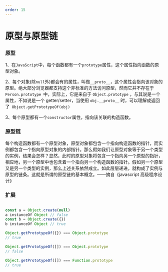 ```yaml
---
order: 15
---
```


# 原型与原型链

### 原型

1、在`JavaScript`中，每个函数都有一个`prototype`属性，这个属性指向函数的原型对象。

2、每个对象(除`null`外)都会有的属性，叫做`__proto__`，这个属性会指向该对象的原型。绝大部分浏览器都支持这个非标准的方法访问原型，然而它并不存在于 `Person.prototype `中，实际上，它是来自于 `Object.prototype` ，与其说是一个属性，不如说是一个 getter/setter，当使用 `obj.__proto__` 时，可以理解成返回了` Object.getPrototypeOf(obj)`

3、每个原型都有一个`constructor`属性，指向该关联的构造函数。

### 原型链

每个构造函数都有一个原型对象，原型对象都包含一个指向构造函数的指针，而实例都包含一个指向原型对象的内部指针。那么假如我们让原型对象等于另一个类型的实例，结果会怎样？显然，此时的原型对象将包含一个指向另一个原型的指针，相应地，另一个原型中也包含着一个指向另一个构造函数的指针。假如另一个原型又是另一个类型的实例，那么上述关系依然成立。如此层层递进，就构成了实例与原型的链条。这就是所谓的原型链的基本概念。——摘自《javascript 高级程序设计》

### 扩展

```js

const a = Object.create(null)
a instanceOf Object // false
const b = Object.create({})
b instanceOf Object // true

Object.getPrototypeOf({}) === Object.prototype
// true

Object.getPrototypeOf([]) === Object.prototype
// false

Object.getPrototypeOf([]) === Function.prototype
// true

```
